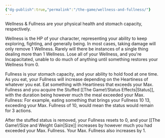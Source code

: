 ```yaml
---
{"dg-publish":true,"permalink":"/the-game/wellness-and-fullness/"}
---
```



Wellness & Fullness are your physical health and stomach capacity, respectively.

Wellness is the HP of your character, representing your ability to keep exploring, fighting, and generally being. In most cases, taking damage will only remove 1 Wellness. Rarely will there be instances of a single thing dealing more than 1 Wellness. Lose all of your Wellness, and you're Incapacitated, unable to do much of anything until something restores your Wellness from 0.

Fullness is your stomach capacity, and your ability to hold food at one time. As you eat, your Fullness will increase depending on the Heartiness of whatever you eat. Eat something with Heartiness that exceeds your Max. Fullness and you acquire the Stuffed [[The Game!/Status Effects\|Status]], with the duration being however much the meal exceeded your Max. Fullness: For example, eating something that brings your Fullness 10 13, exceeding your Max. Fullness of 10, would mean the status would remain for 3 actions.

After the stuffed status is removed, your Fullness resets to 0, and your [[The Game!/Size and Weight Gain\|Size]] increases by however much you had exceeded your Max. Fullness. Your Max. Fullness also increases by 1.